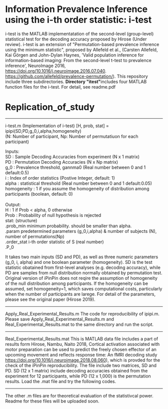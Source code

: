 # Information Prevalence Inference using the i-th order statistic: i-test
i-test is the MATLAB implementatation of the second-level (group-level) statistical test for the decoding accuracy proposed by Hirose (Under review). i-test is an extension of "Permutation-based prevalence inference using the minimum statistic", proposed by Allefeld et al., (Carsten Allefeld, Kai Görgen and John-Dylan Haynes, 'Valid population inference for information-based imaging: From the second-level t-test to prevalence inference', NeuroImage 2016, https://doi.org/10.1016/j.neuroimage.2016.07.040. https://github.com/allefeld/prevalence-permutation/).
This repository include three subdirectories.
<b>Directory "itest"</b>includes four MATLAB function files for the i-test. For detail, see readme.pdf
# Replication_of_study
******************************************************************************************************************
i-test.m (Implementation of i-test)
    [H, prob, stat] = ipipi(SD,PD,g_0,i,alpha,homogeneity)<br>
    (N: Number of participant, Np: Number of permutatiuon for each participant)
 
 Inputs:<br>
    SD      : Sample Decoding Accuracies from experiment (N x 1 matrix)<br>
    PD      : Permutation Decoding Accuracies (N x Np matrix)<br>
    g_0     : Prevalence threshold, gannma0 (Real number between 0 and 1 default:0.5)<br>
    i          : Index of order statistics (Postive Integer, default: 1)<br>
    alpha  : statistical threshold (Real number between 0 and 1 default:0.05)<br>
    homogeneity : 1 if you assume the homogeneity of distribution among participants (boolean, default: 0)<br><br>
 Output:<br>
    H    : 1 if Prob < alpha, 0 otherwise<br>
    Prob : Probability of null hypothesis is rejected<br>
    stat: (structure)<br>
       .prob_min minimum probability. should be smaller than alpha.<br>
       .param          predetermined parameters (g_0,i,alpha) & number of subjects (N), number of permutations(Np)<br>
       .order_stat     i-th order statistic of S (real number)<br>
       .P_0<br>

 It takes two main inputs (SD and PD), as well as three numeric parameters (g_0, i, alpha) and one boolean parameter (homogeneity).
 SD is the test statistic obatained from first-level analyses (e.g. decoding accuracy), while PD are samples from null distribution normally obtained by permutation test.
 Original version of iPinPin does not reqire the assumption of homogeneity of the null distribution among participants. If the homogeneity can be assumed, set homogeneity=1, which saves computational costs, particularly when the number of participants are larege.
 For detail of the parameters, please see the original paper (Hirose 2019).
******************************************************************************************************************
Apply_Real_Experimental_Results.m 
 The code for reproducibility of ipipi.m. Please save Apply_Real_Experimental_Results.m and Real_Experimental_Results.mat to the same directory and run the script.
******************************************************************************************************************
Real_Experimental_Results.mat
 This is MATLAB data file includes a part of results form Hirose, Nambu, Naito 2018, Cortical activation associated with motor preparation can be used to predict the freely chosen effector of an upcoming movement and reflects response time: An fMRI decoding study https://doi.org/10.1016/j.neuroimage.2018.08.060), which is provded for the check of the iPinPin reproducibility.
 The file include two matrices, SD and PD. SD (12 x 1 matrix) include decoding accuracies obtained from the experiment for 12 participants, while PD (12 x 1,000) is the permutation results. Load the .mat file and try the following codes.
 
******************************************************************************************************************


The other .m files are for theoretical evaluation of the statistivcal power.
Readme for these files will be uploaded soon.
